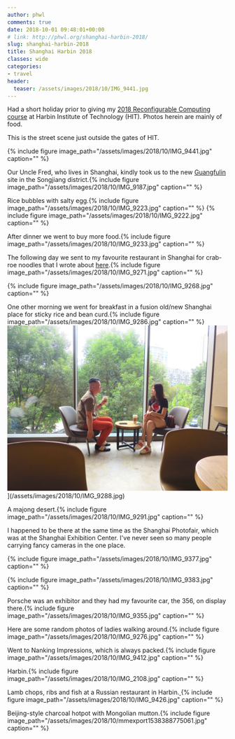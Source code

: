 ```yaml
---
author: phwl
comments: true
date: 2018-10-01 09:48:01+00:00
# link: http://phwl.org/shanghai-harbin-2018/
slug: shanghai-harbin-2018
title: Shanghai Harbin 2018
classes: wide
categories:
- travel
header:
  teaser: /assets/images/2018/10/IMG_9441.jpg
---
```


Had a short holiday prior to giving my [2018 Reconfigurable Computing course](http://phwl.org/harbin-intitute-of-technology-reconfigurable-computing-course-2018/) at Harbin Institute of Technology (HIT). Photos herein are mainly of food.

This is the street scene just outside the gates of HIT.

{% include figure image_path="/assets/images/2018/10/IMG_9441.jpg" caption="" %}

<!-- more -->

Our Uncle Fred, who lives in Shanghai, kindly took us to the new [Guangfulin](https://en.wikipedia.org/wiki/Guangfulin) site in the Songjiang district.{% include figure image_path="/assets/images/2018/10/IMG_9187.jpg" caption="" %}

Rice bubbles with salty egg.{% include figure image_path="/assets/images/2018/10/IMG_9223.jpg" caption="" %}
{% include figure image_path="/assets/images/2018/10/IMG_9222.jpg" caption="" %}

After dinner we went to buy more food.{% include figure image_path="/assets/images/2018/10/IMG_9233.jpg" caption="" %}

The following day we sent to my favourite restaurant in Shanghai for crab-roe noodles that I wrote about [here](http://phwl.org/shanghai-2018/).{% include figure image_path="/assets/images/2018/10/IMG_9271.jpg" caption="" %}

{% include figure image_path="/assets/images/2018/10/IMG_9268.jpg" caption="" %}

One other morning we went for breakfast in a fusion old/new Shanghai place for sticky rice and bean curd.{% include figure image_path="/assets/images/2018/10/IMG_9286.jpg" caption="" %}
![](/assets/images/2018/10/IMG_9288.jpg)](/assets/images/2018/10/IMG_9288.jpg)

A majong desert.{% include figure image_path="/assets/images/2018/10/IMG_9291.jpg" caption="" %}

I happened to be there at the same time as the Shanghai Photofair, which was at the Shanghai Exhibition Center. I've never seen so many people carrying fancy cameras in the one place.

{% include figure image_path="/assets/images/2018/10/IMG_9377.jpg" caption="" %}

{% include figure image_path="/assets/images/2018/10/IMG_9383.jpg" caption="" %}

Porsche was an exhibitor and they had my favourite car, the 356, on display there.{% include figure image_path="/assets/images/2018/10/IMG_9355.jpg" caption="" %}

Here are some random photos of ladies walking around.{% include figure image_path="/assets/images/2018/10/IMG_9276.jpg" caption="" %}

Went to Nanking Impressions, which is always packed.{% include figure image_path="/assets/images/2018/10/IMG_9412.jpg" caption="" %}

Harbin.{% include figure image_path="/assets/images/2018/10/IMG_2108.jpg" caption="" %}

Lamb chops, ribs and fish at a Russian restaurant in Harbin.[
](/assets/images/2018/10/IMG_9426.jpg){% include figure image_path="/assets/images/2018/10/IMG_9426.jpg" caption="" %}

Beijing-style charcoal hotpot with Mongolian mutton.{% include figure image_path="/assets/images/2018/10/mmexport1538388775061.jpg" caption="" %}
